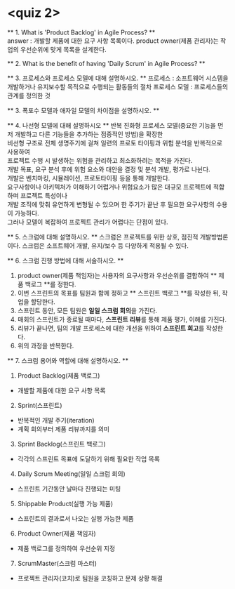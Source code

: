 <quiz 2>
========

** 1. What is 'Product Backlog' in Agile Process? **  
answer : 개발할 제품에 대한 요구 사항 목록이다. product owner(제품 관리자)는 작업의 우선순위에 맞게 목록을 설계한다.  

** 2. What is the benefit of having 'Daily Scrum' in Agile Process? **  
  
** 3. 프로세스와 프로세스 모델에 대해 설명하시오. **
프로세스 : 소프트웨어 시스템을 개발하거나 유지보수할 목적으로 수행되는 활동들의 절차
프로세스 모델 : 프로세스들의 관계를 정의한 것
  
** 3. 폭포수 모델과 애자일 모델의 차이점을 설명하시오. **  

** 4. 나선형 모델에 대해 설명하시오 **
반복 진화형 프로세스 모델(중요한 기능을 먼저 개발하고 다른 기능들을 추가하는 점증적인 방법)을 확장한  
비선형 구조로 전체 생명주기에 걸쳐 일련의 프로토 타이핑과 위험 분석을 반복적으로 사용하여  
프로젝트 수행 시 발생하는 위험을 관리하고 최소화하려는 목적을 가진다.  
개발 목표, 요구 분석 후에 위험 요소와 대안을 결정 및 분석 개발, 평가로 나뉜다.  
개발은 벤치마킹, 시뮬레이션, 프로토타이핑 등을 통해 개발한다.  
요구사항이나 아키텍처가 이해하기 어렵거나 위험요소가 많은 대규모 프로젝트에 적합하며 프로젝트 특성이나  
개발 조직에 맞춰 유연하게 변형될 수 있으며 한 주기가 끝난 후 필요한 요구사항의 수용이 가능하다.  
그러나 모델이 복잡하여 프로젝트 관리가 어렵다는 단점이 있다.  
  
** 5. 스크럼에 대해 설명하시오. **
스크럼은 프로젝트를 위한 상호, 점진적 개발방법론이다. 스크럼은 소프트웨어 개발, 유지/보수 등 다양하게 적용될 수 있다.

** 6. 스크럼 진행 방법에 대해 서술하시오. **
1. product owner(제품 책임자)는 사용자의 요구사항과 우선순위를 결합하여 ** 제품 백로그 **를 정한다.  
2. 이번 스프린트의 목표를 팀원과 함께 정하고 ** 스프린트 백로그 **를 작성한 뒤, 작업을 할당한다.  
3. 스프린트 동안, 모든 팀원은 **일일 스크럼 회의**을 가진다.  
4. 매회의 스프린트가 종료될 때마다, **스프린트 리뷰**를 통해 제품 평가, 이해를 가진다.  
5. 리뷰가 끝나면, 팀의 개발 프로세스에 대한 개선을 위하여 **스프린트 회고**를 작성한다.  
6. 위의 과정을 반복한다.  

** 7. 스크럼 용어와 역할에 대해 설명하시오. **

1. Product Backlog(제품 백로그)  
* 개발할 제품에 대한 요구 사항 목록  
  
2. Sprint(스프린트)
* 반복적인 개발 주기(iteration)  
* 계획 회의부터 제품 리뷰까지를 의미  
  
3. Sprint Backlog(스프린트 백로그) 
* 각각의 스프린트 목표에 도달하기 위해 필요한 작업 목록

4. Daily Scrum Meeting(일일 스크럼 회의)
* 스프린트 기간동안 날마다 진행되는 미팅

5. Shippable Product(실행 가능 제품)
* 스프린트의 결과로서 나오는 실행 가능한 제품

6. Product Owner(제품 책임자)
* 제품 백로그를 정의하여 우선순위 지정

7. ScrumMaster(스크럼 마스터)
* 프로젝트 관리자(코치)로 팀원을 코칭하고 문제 상황 해결
